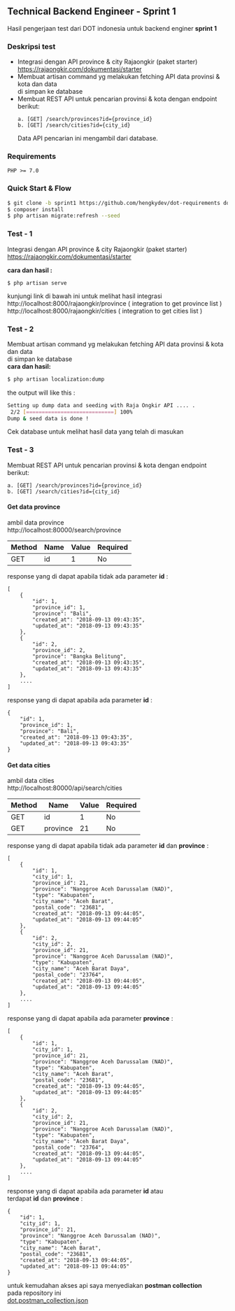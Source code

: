 ## Technical Backend Engineer - Sprint 1
Hasil pengerjaan test dari DOT indonesia untuk backend enginer **sprint 1**

### Deskripsi test 
  - Integrasi dengan API province & city Rajaongkir (paket starter)  
    https://rajaongkir.com/dokumentasi/starter
  - Membuat artisan command​ yg melakukan fetching API data provinsi & kota dan data  
    di simpan ke database
  - Membuat REST API untuk pencarian provinsi & kota dengan endpoint berikut:  
    ```
    a. [GET] /search/provinces?id={province_id}  
    b. [GET] /search/cities?id={city_id}  
    ```
    Data API pencarian ini mengambil dari database.    
### Requirements
```
PHP >= 7.0 
```
### Quick Start & Flow
```sh
$ git clone -b sprint1 https://github.com/hengkydev/dot-requirements dot_sprint1
$ composer install
$ php artisan migrate:refresh --seed
```

### Test - 1
Integrasi dengan API province & city Rajaongkir (paket starter)  
https://rajaongkir.com/dokumentasi/starter  
  
**cara dan hasil :**  
```
$ php artisan serve
```
kunjungi link di bawah ini untuk melihat hasil integrasi  
http://localhost:8000/rajaongkir/province ( integration to get province list )  
http://localhost:8000/rajaongkir/cities ( integration to get cities list )  
  
### Test - 2
Membuat artisan command​ yg melakukan fetching API data provinsi & kota dan data  
di simpan ke database  
**cara dan hasil:**
```sh
$ php artisan localization:dump
```
the output will like this :  
```sh
Setting up dump data and seeding with Raja Ongkir API .... .
 2/2 [============================] 100%
Dump & seed data is done !
```
Cek database untuk melihat hasil data yang telah di masukan  
  
### Test - 3
Membuat REST API untuk pencarian provinsi & kota dengan endpoint berikut:  
```
a. [GET] /search/provinces?id={province_id}  
b. [GET] /search/cities?id={city_id}
```  


#### Get data province
ambil data province  
http://localhost:80000/search/province

| Method    | Name          | Value             | Required |
| --------- |---------------| ----------------- | -------- |
| GET       | id            | 1                 | No       |

response yang di dapat apabila tidak ada parameter **id** :  
```
[
    {
        "id": 1,
        "province_id": 1,
        "province": "Bali",
        "created_at": "2018-09-13 09:43:35",
        "updated_at": "2018-09-13 09:43:35"
    },
    {
        "id": 2,
        "province_id": 2,
        "province": "Bangka Belitung",
        "created_at": "2018-09-13 09:43:35",
        "updated_at": "2018-09-13 09:43:35"
    },
    ....
]
```
response yang di dapat apabila ada parameter **id** :  
```
{
    "id": 1,
    "province_id": 1,
    "province": "Bali",
    "created_at": "2018-09-13 09:43:35",
    "updated_at": "2018-09-13 09:43:35"
}
```

#### Get data cities
ambil data cities  
http://localhost:80000/api/search/cities

| Method    | Name          | Value             | Required |
| --------- |---------------| ----------------- | -------- |
| GET       | id            | 1                 | No       |
| GET       | province      | 21                | No       |

response yang di dapat apabila tidak ada parameter **id** dan **province** :  
```
[
    {
        "id": 1,
        "city_id": 1,
        "province_id": 21,
        "province": "Nanggroe Aceh Darussalam (NAD)",
        "type": "Kabupaten",
        "city_name": "Aceh Barat",
        "postal_code": "23681",
        "created_at": "2018-09-13 09:44:05",
        "updated_at": "2018-09-13 09:44:05"
    },
    {
        "id": 2,
        "city_id": 2,
        "province_id": 21,
        "province": "Nanggroe Aceh Darussalam (NAD)",
        "type": "Kabupaten",
        "city_name": "Aceh Barat Daya",
        "postal_code": "23764",
        "created_at": "2018-09-13 09:44:05",
        "updated_at": "2018-09-13 09:44:05"
    },
    ....
]
```
response yang di dapat apabila ada parameter **province** :  
```
[
    {
        "id": 1,
        "city_id": 1,
        "province_id": 21,
        "province": "Nanggroe Aceh Darussalam (NAD)",
        "type": "Kabupaten",
        "city_name": "Aceh Barat",
        "postal_code": "23681",
        "created_at": "2018-09-13 09:44:05",
        "updated_at": "2018-09-13 09:44:05"
    },
    {
        "id": 2,
        "city_id": 2,
        "province_id": 21,
        "province": "Nanggroe Aceh Darussalam (NAD)",
        "type": "Kabupaten",
        "city_name": "Aceh Barat Daya",
        "postal_code": "23764",
        "created_at": "2018-09-13 09:44:05",
        "updated_at": "2018-09-13 09:44:05"
    },
    ....
]
```
response yang di dapat apabila ada parameter **id** atau  
terdapat **id** dan **province** :  
```
{
    "id": 1,
    "city_id": 1,
    "province_id": 21,
    "province": "Nanggroe Aceh Darussalam (NAD)",
    "type": "Kabupaten",
    "city_name": "Aceh Barat",
    "postal_code": "23681",
    "created_at": "2018-09-13 09:44:05",
    "updated_at": "2018-09-13 09:44:05"
}
```

untuk kemudahan akses api saya menyediakan **postman collection**  
pada repository ini  
[dot.postman_collection.json](dot.postman_collection.json)
